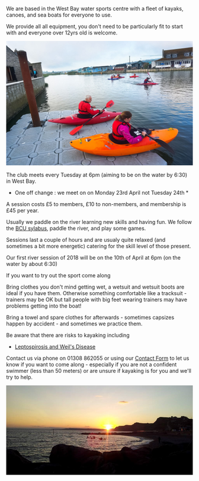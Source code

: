 ﻿We are based in the West Bay water sports centre with a fleet of kayaks, canoes, and sea boats for everyone to use.

We provide all all equipment, you don't need to be particularly fit to start with and everyone over 12yrs old is welcome.

![Photo of our launch point](Kayak%20Club.jpg "Launching from the pontoon by the boathouse")

The club meets every Tuesday at 6pm (aiming to be on the water by 6:30) in West Bay.

* One off change : we meet on on Monday 23rd April not Tuesday 24th *

A session costs £5 to members, £10 to non-members, and membership is £45 per year.

Usually we paddle on the river learning new skills and having fun. We follow the [BCU sylabus](https://www.britishcanoeing.org.uk/go-canoeing/things-to-do/build-my-skills#star-awards), paddle the river, and play some games.

Sessions last a couple of hours and are usualy quite relaxed (and sometimes a bit more energetic) catering for the skill level of those present.

Our first river session of 2018 will be on the 10th of April at 6pm (on the water by about 6:30)

If you want to try out the sport come along

Bring clothes you don't mind getting wet, a wetsuit and wetsuit boots are ideal if you have them. Otherwise something comfortable like a tracksuit - trainers may be OK but tall people with big feet wearing trainers may have problems getting into the boat!

Bring a towel and spare clothes for afterwards - sometimes capsizes happen by accident - and sometimes we practice them.

Be aware that there are risks to kayaking including
 * [Leptospirosis and Weil's Disease](/leptospirosis.pdf)

Contact us via phone on 01308 862055 or using our [Contact Form](/contact) to let us know if you want to come along - especially if you are not a confident swimmer (less than 50 meters) or are unsure if kayaking is for you and we'll try to help.

![Photo of the club kaykaing on the sea at sunset](Sea%20Kayak%20Sunset.jpg "Paddling on the sea at West Bay")
